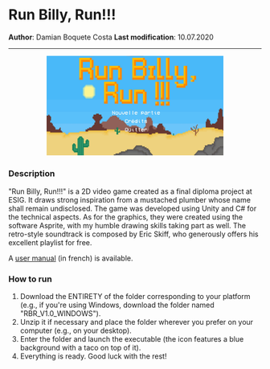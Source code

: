 # Run Billy, Run!!!
**Author**: Damian Boquete Costa
**Last modification**: 10.07.2020

---

<p align="center">
  <img src="rbr_main_menu.jpg" width="70%"/>
</p>

### Description
"Run Billy, Run!!!" is a 2D video game created as a final diploma project at ESIG. It draws strong inspiration from a mustached plumber whose name shall remain undisclosed. The game was developed using Unity and C# for the technical aspects. As for the graphics, they were created using the software Asprite, with my humble drawing skills taking part as well. The retro-style soundtrack is composed by Eric Skiff, who generously offers his excellent playlist for free.

A [user manual](ManuelUtilisateurV1.0.pdf) (in french) is available.

### How to run
1. Download the ENTIRETY of the folder corresponding to your platform (e.g., if you're using Windows, download the folder named "RBR_V1.0_WINDOWS").
2. Unzip it if necessary and place the folder wherever you prefer on your computer (e.g., on your desktop).
3. Enter the folder and launch the executable (the icon features a blue background with a taco on top of it).
4. Everything is ready. Good luck with the rest!